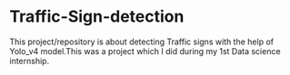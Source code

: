 # Traffic-Sign-detection
This project/repository is about detecting Traffic signs with the help of Yolo_v4 model.This was a project which I did during my 1st Data science  internship.
